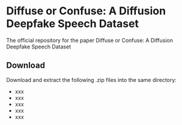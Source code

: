 # Diffuse or Confuse: A Diffusion Deepfake Speech Dataset
The official repository for the paper Diffuse or Confuse: A Diffusion Deepfake Speech Dataset

## Download

Download and extract the following .zip files into the same directory:
- xxx
- xxx
- xxx
- xxx
- xxx


